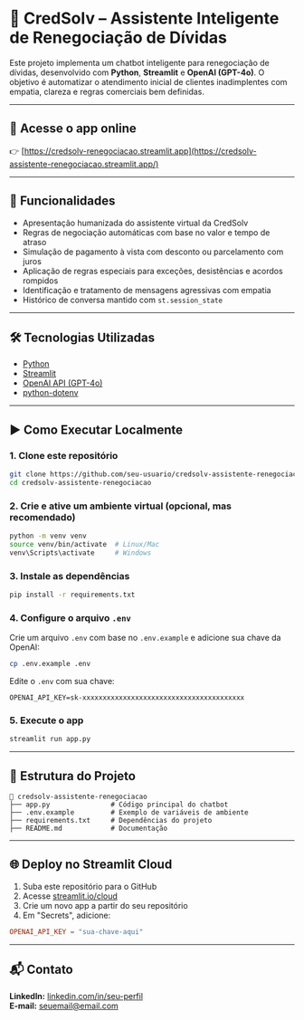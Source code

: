 # 🤖 CredSolv – Assistente Inteligente de Renegociação de Dívidas

Este projeto implementa um chatbot inteligente para renegociação de dívidas, desenvolvido com **Python**, **Streamlit** e **OpenAI (GPT-4o)**. O objetivo é automatizar o atendimento inicial de clientes inadimplentes com empatia, clareza e regras comerciais bem definidas.

---

## 🚀 Acesse o app online

👉 [https://credsolv-renegociacao.streamlit.app](https://credsolv-assistente-renegociacao.streamlit.app/)

---

## 🧠 Funcionalidades

- Apresentação humanizada do assistente virtual da CredSolv
- Regras de negociação automáticas com base no valor e tempo de atraso
- Simulação de pagamento à vista com desconto ou parcelamento com juros
- Aplicação de regras especiais para exceções, desistências e acordos rompidos
- Identificação e tratamento de mensagens agressivas com empatia
- Histórico de conversa mantido com `st.session_state`

---

## 🛠️ Tecnologias Utilizadas

- [Python](https://www.python.org/)
- [Streamlit](https://streamlit.io/)
- [OpenAI API (GPT-4o)](https://platform.openai.com/docs)
- [python-dotenv](https://pypi.org/project/python-dotenv/)

---

## ▶️ Como Executar Localmente

### 1. Clone este repositório

```bash
git clone https://github.com/seu-usuario/credsolv-assistente-renegociacao.git
cd credsolv-assistente-renegociacao
```

### 2. Crie e ative um ambiente virtual (opcional, mas recomendado)

```bash
python -m venv venv
source venv/bin/activate  # Linux/Mac
venv\Scripts\activate     # Windows
```

### 3. Instale as dependências

```bash
pip install -r requirements.txt
```

### 4. Configure o arquivo `.env`

Crie um arquivo `.env` com base no `.env.example` e adicione sua chave da OpenAI:

```bash
cp .env.example .env
```

Edite o `.env` com sua chave:

```
OPENAI_API_KEY=sk-xxxxxxxxxxxxxxxxxxxxxxxxxxxxxxxxxxxxxxxx
```

### 5. Execute o app

```bash
streamlit run app.py
```

---

## 📂 Estrutura do Projeto

```
📁 credsolv-assistente-renegociacao
├── app.py               # Código principal do chatbot
├── .env.example         # Exemplo de variáveis de ambiente
├── requirements.txt     # Dependências do projeto
├── README.md            # Documentação
```

---

## 🌐 Deploy no Streamlit Cloud

1. Suba este repositório para o GitHub
2. Acesse [streamlit.io/cloud](https://streamlit.io/cloud)
3. Crie um novo app a partir do seu repositório
4. Em "Secrets", adicione:

```toml
OPENAI_API_KEY = "sua-chave-aqui"
```

---

## 📬 Contato

**LinkedIn:** [linkedin.com/in/seu-perfil](https://linkedin.com/in/seu-perfil)  
**E-mail:** [seuemail@email.com](mailto:seuemail@email.com)
